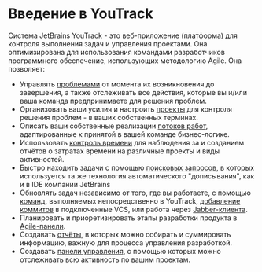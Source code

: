 # Введение в YouTrack

Система JetBrains YouTrack - это веб-приложение \(платформа\) для контроля выполнения задач и управления проектами. Она оптимизирована для использования командами разработчиков программного обеспечение, использующих методологию Agile. Она позволяет:

* Управлять [проблемами](/problemizadachi.md) от момента их возникновения до завершения, а также отслеживать все действия, которые вы и/или ваша команда предпринимаете для решения проблем.
* Организовать ваши усилия и настроить [проекты](/proekti.md) для контроля решения проблем - в ваших собственных терминах.
* Описать ваши собственные реализации [потоков работ](/administrirovanie/nastroiki-proektov/potoki-rabot.md), адаптированные к принятой в вашей команде бизнес-логике.
* Использовать [контроль времени](/proekti/rukovodstvo-po-kontrolyu-vremeni.md) для наблюдения за и созданием отчётов о затратах времени на различные проекты и виды активностей.
* Быстро находить задачи с помощью [поисковых запросов](/poisk/spravochnik-po-poiskovim-zaprosam.md), в которых используется та же технология автоматического "дописывания", как и в IDE компании JetBrains
* Обновлять задач независимо от того, где вы работаете, с помощью [команд](/komandi.md), выполняемых непосредственно в YouTrack, [добавление коммитов](/komandi/primenenie-komand-v-kommitah-vcs.md) в подключенные VCS, или работа через  [Jabber-клиента](/komandi/primenenie-komand-youtrack-v-jabber.md).
* Планировать и приоретизировать этапы разработки продукта в [Agile-панели](/agile-paneli.md).
* Создавать [отчёты](/otchyoti.md), в которых можно собирать и суммировать информацию, важную для процесса управления разработкой.
* Создавать [панели управления](/paneli-upravleniya.md), с помощью которых можно отслеживать всю активность по вашим проектам.



